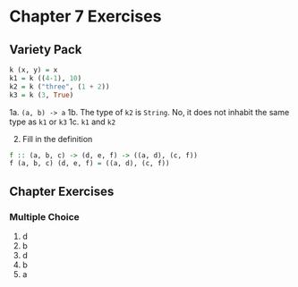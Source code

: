 # Chapter 7 Exercises

## Variety Pack

```haskell
k (x, y) = x
k1 = k ((4-1), 10)
k2 = k ("three", (1 + 2))
k3 = k (3, True)
```

1a. `(a, b) -> a`
1b. The type of `k2` is `String`. No, it does not inhabit the same type as `k1` or `k3`
1c. `k1` and `k2`

2. Fill in the definition

```haskell
f :: (a, b, c) -> (d, e, f) -> ((a, d), (c, f))
f (a, b, c) (d, e, f) = ((a, d), (c, f))
```

## Chapter Exercises

### Multiple Choice

1. d
2. b
3. d
4. b
5. a
